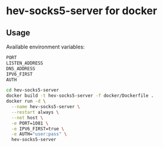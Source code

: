 # hev-socks5-server for docker

## Usage

Available environment variables:
```bash
PORT
LISTEN_ADDRESS
DNS_ADDRESS
IPV6_FIRST
AUTH
```

```bash
cd hev-socks5-server
docker build -t hev-socks5-server -f docker/Dockerfile .
docker run -d \
  --name hev-socks5-server \
  --restart always \
  --net host \
  -e PORT=1081 \
  -e IPV6_FIRST=true \
  -e AUTH="user:pass" \
  hev-socks5-server
```
